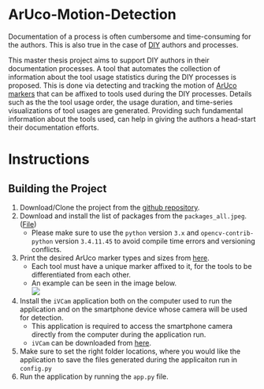 # ArUco-Motion-Detection

Documentation of a process is often cumbersome and time-consuming for the authors. This is also true in the case of [DIY][1] authors and processes. 

This master thesis project aims to support DIY authors in their documentation processes. A tool that automates the collection of information about the tool usage statistics during the DIY processes is proposed. This is done via detecting and tracking the motion of [ArUco markers][2] that can be affixed to tools used during the DIY processes. Details such as the the tool usage order, the usage duration, and time-series visualizations of tool usages are generated. Providing such fundamental information about the tools used, can help in giving the authors a head-start their documentation efforts.

# Instructions
## Building the Project

1. Download/Clone the project from the [github repository][3].
2. Download and install the list of packages from the `packages_all.jpeg`. ([File](static/imgs/packages_all.jpeg))
      * Please make sure to use the `python` version `3.x` and `opencv-contrib-python` version `3.4.11.45` to avoid compile time errors and versioning conflicts.
3. Print the desired ArUco marker types and sizes from [here][4].
      * Each tool must have a unique marker affixed to it, for the tools to be differentiated from each other.
      * An example can be seen in the image below.<br>
        ![][image-1]
4. Install the `iVCam` application both on the computer used to run the application and on the smartphone device whose camera will be used for detection.
      * This application is required to access the smartphone camera directly from the computer during the application run.
      * `iVCam` can be downloaded from [here][5].
5. Make sure to set the right folder locations, where you would like the application to save the files generated during the applicaiton run in `config.py` 
6. Run the application by running the `app.py` file.
   
[1]: https://en.wikipedia.org/wiki/Do_it_yourself
[2]: https://docs.opencv.org/4.x/d9/d6d/tutorial_table_of_content_aruco.html#:~:text=ArUco%20markers%20are%20binary%20square,pose%20estimation%20and%20camera%20calibration.
[3]: https://github.com/mithilkm8797/ArUco-Motion-Detection
[4]: https://chev.me/arucogen/
[5]: https://www.e2esoft.com/ivcam/

[image-1]: static/imgs/unique_markers_affixed_to_tools.jpg
